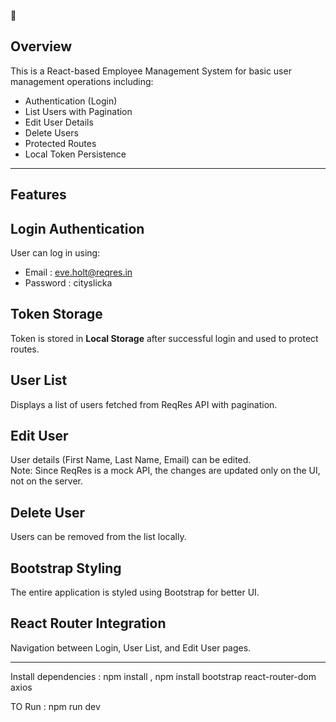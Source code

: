 <!-- # React + Vite

This template provides a minimal setup to get React working in Vite with HMR and some ESLint rules.

Currently, two official plugins are available:

- [@vitejs/plugin-react](https://github.com/vitejs/vite-plugin-react/blob/main/packages/plugin-react/README.md) uses [Babel](https://babeljs.io/) for Fast Refresh
- [@vitejs/plugin-react-swc](https://github.com/vitejs/vite-plugin-react-swc) uses [SWC](https://swc.rs/) for Fast Refresh

## Expanding the ESLint configuration

If you are developing a production application, we recommend using TypeScript and enable type-aware lint rules. Check out the [TS template](https://github.com/vitejs/vite/tree/main/packages/create-vite/template-react-ts) to integrate TypeScript and [`typescript-eslint`](https://typescript-eslint.io) in your project. -->


 🚀

  ## Overview

This is a React-based Employee Management System for basic user management operations including:

- Authentication (Login)
- List Users with Pagination
- Edit User Details
- Delete Users
- Protected Routes
- Local Token Persistence

---

 ## Features 

  ## Login Authentication  
User can log in using:
- Email : eve.holt@reqres.in
- Password : cityslicka

 ## Token Storage 
Token is stored in **Local Storage** after successful login and used to protect routes.

 ## User List  
Displays a list of users fetched from ReqRes API with pagination.
## Edit User
User details (First Name, Last Name, Email) can be edited.  
Note: Since ReqRes is a mock API, the changes are updated only on the UI, not on the server.

  ## Delete User 
Users can be removed from the list locally.


 ## Bootstrap Styling 
The entire application is styled using Bootstrap  for better UI.

  ## React Router Integration  
Navigation between Login, User List, and Edit User pages.

---

  Install dependencies : 
 npm install , 
 npm install bootstrap react-router-dom axios
  
 TO Run  : 
  npm run dev

